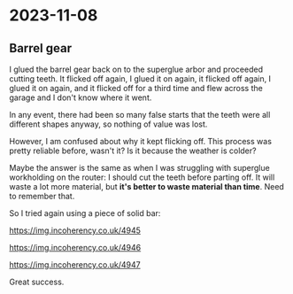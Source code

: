 # 2023-11-08

## Barrel gear

I glued the barrel gear back on to the superglue arbor and proceeded cutting teeth. It flicked off
again, I glued it on again, it flicked off again, I glued it on again, and it flicked off for a third
time and flew across the garage and I don't know where it went.

In any event, there had been so many false starts that the teeth were all different shapes anyway, so
nothing of value was lost.

However, I am confused about why it kept flicking off. This process was pretty reliable before, wasn't it?
Is it because the weather is colder?

Maybe the answer is the same as when I was struggling with superglue workholding on the router:
I should cut the teeth before parting off. It will waste a lot more material, but **it's better to
waste material than time**. Need to remember that.

So I tried again using a piece of solid bar:

https://img.incoherency.co.uk/4945

https://img.incoherency.co.uk/4946

https://img.incoherency.co.uk/4947

Great success.
